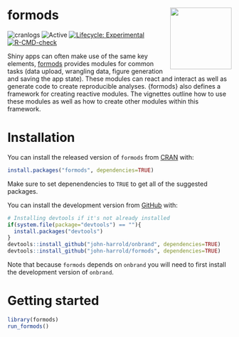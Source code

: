 
<!-- README.md is generated from README.Rmd. Please edit that file -->

# formods <img src="man/figures/logo.png" align="right" height="138.5" />

<!---
[![version](https://www.r-pkg.org/badges/version/formods)](https://CRAN.R-project.org/package=formods)
--->

<!-- badges: start -->

![cranlogs](https://cranlogs.r-pkg.org/badges/formods)
![Active](https://www.repostatus.org/badges/latest/active.svg)
[![Lifecycle:
Experimental](https://img.shields.io/badge/lifecycle-experimental-orange.svg)](https://lifecycle.r-lib.org/articles/stages.html)
[![R-CMD-check](https://github.com/john-harrold/formods/actions/workflows/R-CMD-check.yaml/badge.svg)](https://github.com/john-harrold/formods/actions/workflows/R-CMD-check.yaml)
<!-- badges: end -->

Shiny apps can often make use of the same key elements,
[formods](https://formods.ubiquity.tools) provides modules for common
tasks (data upload, wrangling data, figure generation and saving the app
state). These modules can react and interact as well as generate code to
create reproducible analyses. {formods} also defines a framework for
creating reactive modules. The vignettes outline how to use these
modules as well as how to create other modules within this framework.

# Installation

You can install the released version of ``formods`` from [CRAN](https://cran.r-project.org/package=formods) with:

``` r
install.packages("formods", dependencies=TRUE)
```

Make sure to set depenendencies to `TRUE` to get all of the suggested packages. 

You can install the development version from
[GitHub](https://github.com/john-harrold/formods) with:

``` r
# Installing devtools if it's not already installed
if(system.file(package="devtools") == ""){
  install.packages("devtools") 
}
devtools::install_github("john-harrold/onbrand", dependencies=TRUE)
devtools::install_github("john-harrold/formods", dependencies=TRUE)
```

Note that because `formods` depends on `onbrand` you will need to first
install the development version of `onbrand`.

# Getting started

``` r
library(formods)
run_formods()
```
